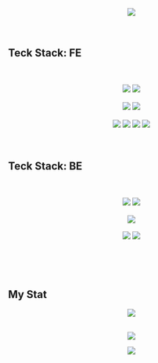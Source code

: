 
<div align="center">
  <img src="https://capsule-render.vercel.app/api?type=shark&color=008000&height=400&section=header&text=Welcome%20to%20Gunbro's%20Github%20☺️&fontSize=40&fontColor=fff" />
</div>
<br/>
<br/>
<h2>Teck Stack: FE</h2>
<br/>
<br/>
<div id="frontend" align="center">
  <img src="https://img.shields.io/badge/Javascript-F7DF1E?style=flat-square&logo=Javascript&logoColor=black"/>
  <img src="https://img.shields.io/badge/TypeScript-3178C6?style=flat-square&logo=TypeScript&logoColor=white"/>
  <br/>
  <br/>
  <img src="https://img.shields.io/badge/HTML5-E34F26?style=flat-square&logo=HTML5&logoColor=white"/>
  <img src="https://img.shields.io/badge/CSS3-1572B6?style=flat-square&logo=CSS3&logoColor=white"/>
  <br/>
  <br/>
  <img src="https://img.shields.io/badge/styled_components-DB7093?style=flat-square&logo=styled-components&logoColor=white"/>
  <img src="https://img.shields.io/badge/React-61DAFB?style=flat-square&logo=React&logoColor=black"/>
  <img src="https://img.shields.io/badge/React_Native-61DAFB?style=flat-square&logo=React&logoColor=black"/>
  <img src="https://img.shields.io/badge/Redux-764ABC?style=flat-square&logo=Redux&logoColor=white"/>
</div>
<br/>
<br/>
<h2>Teck Stack: BE</h2>
<br/>
<br/>
<div id="backend" align="center">
  <img src="https://img.shields.io/badge/Node.js-339933?style=flat-square&logo=Node.js&logoColor=white"/>
  <img src="https://img.shields.io/badge/Express-000000?style=flat-square&logo=Express&logoColor=white"/>
  <br/>
  <br/>
  <img src="https://img.shields.io/badge/sequelize-52B0E7?style=flat-square&logo=sequelize&logoColor=white"/>
  <br/>
  <br/>
  <img src="https://img.shields.io/badge/mongoDB-47A248?style=flat-square&logo=mongoDB&logoColor=white"/>
  <img src="https://img.shields.io/badge/MySQL-4479A1?style=flat-square&logo=MySQL&logoColor=white"/>
</div>
<br/>
<br/>
<br/>
<br/>
<h2>My Stat</h2>
<div align="center">
    <img src="https://github-readme-stats.vercel.app/api?username=gun-bro98&show_icons=true&theme=city_lights" />
</div>
<br/>
<p align="center">
  <img align="center" src="https://github-readme-stats.vercel.app/api/top-langs/?username=gun-bro98&layout=compact" />
</p>
<div align="center">
  <img src="https://capsule-render.vercel.app/api?type=shark&color=008000&height=200&section=footer" />
</div>
